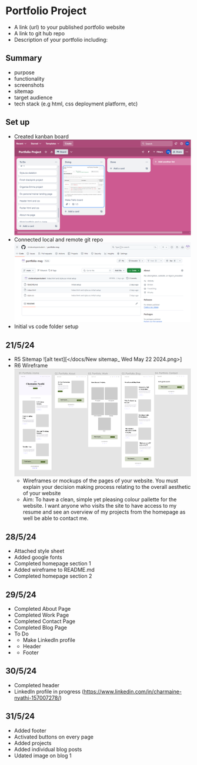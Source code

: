 # Portfolio Project
- A link (url) to your published portfolio website
- A link to git hub repo
- Description of your portfolio including:

## Summary
- purpose
- functionality
- screenshots
- sitemap
- target audience
- tech stack (e.g html, css deployment platform, etc)

## Set up 
- Created kanban board
![alt text](<docs/kanban board 22.5.png>)
- Connected local and remote git repo
![alt text](<docs/local and git repo 22.5.png>)
- Initial vs code folder setup

## 21/5/24
- R5 Sitemap
 ![alt text][</docs/New sitemap_ Wed May 22 2024.png>]  
- R6 Wireframe
 ![alt text](<docs\wireframe.png>)
    - Wireframes or mockups of  the pages of your website. You must explain your decision making process relating to the overall aesthetic of your website
    - Aim: To have a clean, simple yet pleasing colour pallette for the website. I want anyone who visits the site to have access to my resume and see an overview of my projects from the homepage as well be able to contact me.

## 28/5/24
- Attached style sheet
- Added google fonts
- Completed homepage section 1
- Added wireframe to README.md
- Completed homepage section 2

## 29/5/24
- Completed About Page
- Completed Work Page
- Completed Contact Page
- Completed Blog Page
- To Do
- - Make LinkedIn profile
- - Header
- - Footer

## 30/5/24
- Completed header
- LinkedIn profile in progress (https://www.linkedin.com/in/charmaine-nyathi-157007278/)

## 31/5/24
- Added footer
- Activated buttons on every page
- Added projects
- Added individual blog posts
- Udated image on blog 1